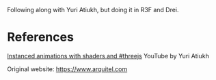Following along with Yuri Atiukh, but doing it in R3F and Drei.

# References
[Instanced animations with shaders and #threejs][1] YouTube by Yuri Atiukh

Original website: https://www.arquitel.com

[1]: https://www.youtube.com/live/QMZaqXEEtto?si=Coaflp0M7i0PceDF
